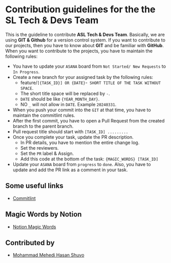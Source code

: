# Contribution guidelines for the the SL Tech & Devs Team
This is the guideline to contribute **ASL Tech & Devs Team**. Basically, we are using **GIT & Github** for a version control system. If you want to contribute to our projects, then you have to know about **GIT** and be familiar with **GitHub**. When you want to contribute to the projects, you have to maintain the following rules:

- You have to update your `ASANA` board from `Not Started/ New Requests` to `In Progress`.
- Create a new branch for your assigned task by the following rules:
    - feature/`[{TASK_ID}] OR {DATE}`-` SHORT TITLE OF THE TASK WITHOUT SPACE`.
    - The short title space will be replaced by `-`.
    - `DATE` should be like `{YEAR_MONTH_DAY}`.
    - NO `_` will not allow in `DATE`. Example `20240331`.
- When you push your commit into the `GIT` at that time, you have to maintain the commitlint rules.
- After the first commit, you have to open a Pull Request from the created branch to the parent branch.
- Pull request title should start with `[TASK_ID] .........`
- Once you complete your task, update the PR description.
    - In PR details, you have to mention the entire change log.
    - Set the reviewers.
    - Set the `PR` label & Assign.
    - Add this code at the bottom of the task: `{MAGIC_WORDS} [TASK_ID]`
- Update your  `ASANA` board from `progress` to `done`. Also, you have to update and  add the PR link as a comment in your task.

## Some useful links

- [Commitlint](https://commitlint.js.org/)

## Magic Words by Notion
- [Notion Magic Words](https://www.notion.so/wagebook/GitHub-Notion-1ecb629a58028037997cf175f1ef9f9c?pvs=4)
## Contributed by

- [Mohammad Mehedi Hasan Shuvo](https://github.com/shuvo-asl)
